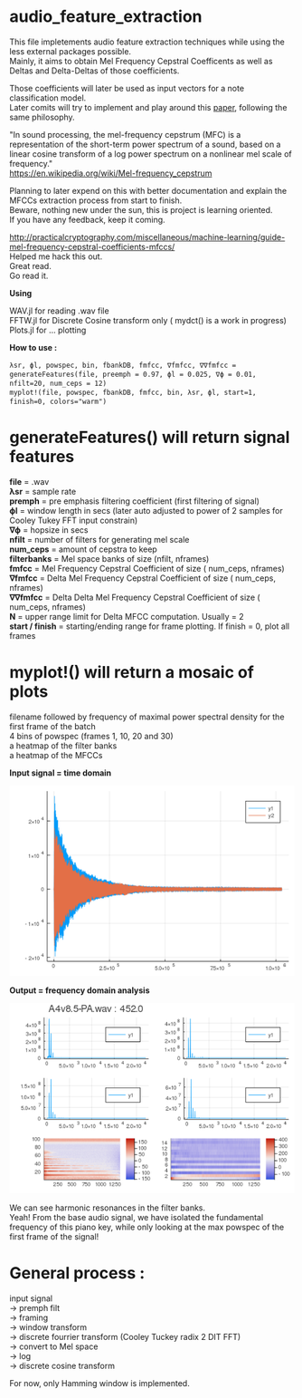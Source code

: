 # audio_feature_extraction


This file impletements audio feature extraction techniques while using the less external packages possible.<br/>
Mainly, it aims to obtain Mel Frequency Cepstral Coefficents as well as Deltas and Delta-Deltas of those coefficients.<br/>

Those coefficients will later be used as input vectors for a note classification model.<br/>
Later comits will try to implement and play around this [paper](https://pdf.sciencedirectassets.com/280203/1-s2.0-S1877050912X00061/1-s2.0-S1877050912006424/main.pdf?X-Amz-Security-Token=IQoJb3JpZ2luX2VjEEgaCXVzLWVhc3QtMSJIMEYCIQDql2G2kAaRIM8kxvh%2Fi5fiJjN3UxP42VbQ%2BEuVR7cNvAIhAJwdAHpZljxW6kjQfDHN6RhcmLYTwud7%2FrGNwdHf0NthKr0DCIH%2F%2F%2F%2F%2F%2F%2F%2F%2F%2FwEQAxoMMDU5MDAzNTQ2ODY1IgxIunqAK%2FRv0mQMOxkqkQO%2BngOVGO%2Bsauv9bods7D5IUZDTge1nbh7oCAOOyzy8G5GhMejl3sZIIbIJzWI0PbE5z%2F4wMZOvs2nsdBDNAep%2BP2kmJRXOhMhzG2Mh0Zk2r3EcuZN9sGGU3wX5wBmW2r2yuKs3SauGVB4Ln%2BGw0UH5iII6qOQa0pl6twDkGB3Vf2n2nthKGtOcSosHCtYVqfAUann4bbfPAUZgXF8YPpKx9eexYMx4BK8anhwbvRSekf%2BJG68HyCgzgUVgQcY3zoht3MhvSGdzpz24u6%2BlnOWka9pjQp0PNrNuJLkxVYftfIb7K%2F4J31MeMSYn0NPmY8h%2B5%2FeuMgQP3yw0F9L1DhByDqnbOf4iMAtCEMD85a8RcByDTCaZK2%2FeMV2kUJISvAheWE94wDynABVj4aEYYBpDAZOPwRC3zPTGsST0HzizQZE0u0Je6QP6TqTmmkMpfGmUvjhUq0s9ULcz546de9ld4uYwpDWduRO2PcFeuNHuQplAPzEwGZgWsXq3Ldsp7K5AQurAXk3tQkVip%2FkMe1CMhTCJrY78BTrqAc3LoX%2FGeM4EwLbGX7Nkxx5lmry0c4t6LOF5z6Tva5DFccktZpBs2U2k1Ir3hvjtn2ui%2FTx0ewLScywQ5W3pH2MHRDEF4m9f9EZMSQzStcZatBD6ek1He%2FcZd4JGY6NHj7b%2FXziStZD%2Fybz3r1ecbiIwY3oJCoKzhl2fiqn621y26J%2BXlOES%2FOXlVQeDBD9FBMFlwHaF81hKK2s6AcseOiVFLCiTN%2BKozN4mw3JAZ5Z1VP1a98FNBJ1gOZvixcadPk3HLvdDcbQynUfccDDfkw8NUm637w4hT%2FBtNMB09SQ%2BcbahPS5K9qsrqQ%3D%3D&X-Amz-Algorithm=AWS4-HMAC-SHA256&X-Amz-Date=20201012T011655Z&X-Amz-SignedHeaders=host&X-Amz-Expires=300&X-Amz-Credential=ASIAQ3PHCVTYTLMKFKEJ%2F20201012%2Fus-east-1%2Fs3%2Faws4_request&X-Amz-Signature=f452cf3a9316739b6985eaa327fd188b19fc69776c8017ab866514a814dc4cc7&hash=39d0e007f9f306fcf605a855c6f5e4c752ee89f8ff8cf64302156e15103ee9d9&host=68042c943591013ac2b2430a89b270f6af2c76d8dfd086a07176afe7c76c2c61&pii=S1877050912006424&tid=spdf-6a2dcf9e-0180-4df4-a8ed-bae0cf653cea&sid=ad9454e75c41f347ee79906311234e6ed8f1gxrqb&type=client "paper"), following the same philosophy.<br/>

"In sound processing, the mel-frequency cepstrum (MFC) is a representation of the short-term power spectrum of a sound, based on a linear cosine transform of a log power spectrum on a nonlinear mel scale of frequency."<br/>
https://en.wikipedia.org/wiki/Mel-frequency_cepstrum


Planning to later expend on this with better documentation and explain the MFCCs extraction process from start to finish.<br/>
Beware, nothing new under the sun, this is project is learning oriented.<br/>
If you have any feedback, keep it coming. <br/>

http://practicalcryptography.com/miscellaneous/machine-learning/guide-mel-frequency-cepstral-coefficients-mfccs/<br/>
Helped me hack this out.<br/>
Great read.<br/>
Go read it.<br/>

<strong>Using</strong><br/>

   WAV.jl for reading .wav file <br/>
   FFTW.jl for Discrete Cosine transform only ( mydct() is a work in progress)<br/>
   Plots.jl for ... plotting <br/>

<strong>How to use :</strong><br/>

    λsr, ϕl, powspec, bin, fbankDB, fmfcc, ∇fmfcc, ∇∇fmfcc = generateFeatures(file, preemph = 0.97, ϕl = 0.025, ∇ϕ = 0.01, nfilt=20, num_ceps = 12)
    myplot!(file, powspec, fbankDB, fmfcc, bin, λsr, ϕl, start=1, finish=0, colors="warm")

    
  #   generateFeatures() will return signal features
 
   <strong>file</strong> = .wav <br/>
   <strong>λsr</strong> = sample rate<br/>
   <strong>premph</strong> = pre emphasis filtering coefficient (first filtering of signal) <br/>
   <strong>ϕl</strong> = window length in secs (later auto adjusted to power of 2 samples for Cooley Tukey FFT input constrain)<br/>
   <strong>∇ϕ</strong> = hopsize in secs <br/>
   <strong>nfilt</strong> = number of filters for generating mel scale <br/>
   <strong>num_ceps</strong> = amount of cepstra to keep<br/>
   <strong>filterbanks</strong> = Mel space banks of size (nfilt, nframes)<br/>
   <strong>fmfcc</strong> = Mel Frequency Cepstral Coefficient of size ( num_ceps, nframes)<br/>
   <strong>∇fmfcc</strong> = Delta Mel Frequency Cepstral Coefficient of size ( num_ceps, nframes)<br/>
   <strong>∇∇fmfcc</strong> = Delta Delta Mel Frequency Cepstral Coefficient of size ( num_ceps, nframes)<br/>
   <strong>N</strong> = upper range limit for Delta MFCC computation. Usually = 2 <br/>
   <strong>start / finish</strong> = starting/ending range for frame plotting. If finish = 0, plot all frames<br/>
   
 #   myplot!() will return a mosaic of plots
   filename followed by frequency of maximal power spectral density for the first frame of the batch<br/>
   4 bins of powspec (frames 1, 10, 20 and 30)<br/>
   a heatmap of the filter banks<br/>
   a heatmap of the MFCCs<br/>
   
   <strong>Input signal = time domain</strong><br/>
   
   ![image info](./input.png)<br/>
    
   <strong>Output = frequency domain analysis</strong><br/>
    
   ![image info](./output.png)<br/>
    
We can see harmonic resonances in the filter banks.<br/>
Yeah! From the base audio signal, we have isolated the fundamental frequency of this piano key, while only looking at the max powspec of the first frame of the signal!

  #  General process :
   input signal <br/>
        -> premph filt <br/>
        -> framing <br/>
        -> window transform <br/>
        -> discrete fourrier transform (Cooley Tuckey radix 2 DIT FFT) <br/>
        -> convert to Mel space <br/>
        -> log <br/>
        -> discrete cosine transform<br/>

   For now, only Hamming window is implemented.


